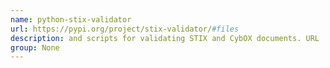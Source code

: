 ```yaml
---
name: python-stix-validator
url: https://pypi.org/project/stix-validator/#files
description: and scripts for validating STIX and CybOX documents. URL : https://pypi.org/project/stix-validator/#files Groups : None
group: None
---
```

